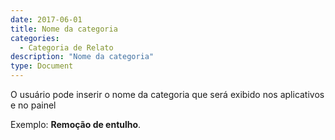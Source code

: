 ```yaml
---
date: 2017-06-01
title: Nome da categoria
categories:
  - Categoria de Relato
description: "Nome da categoria"
type: Document
---
```


O usuário pode inserir o nome da categoria que será exibido nos aplicativos e no painel

Exemplo: **Remoção de entulho**.
